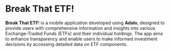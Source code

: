 # Break That ETF!

**Break That ETF**! is a mobile application developed using **Adalo**, designed to provide users with comprehensive information and insights into various Exchange-Traded Funds (ETFs) and their individual holdings. The app aims to enhance transparency and enable users to make informed investment decisions by accessing detailed data on ETF components.
